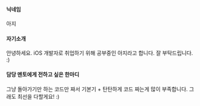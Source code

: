#### 닉네임  
아지  

#### 자기소개  
안녕하세요. iOS 개발자로 취업하기 위해 공부중인 아지라고 합니다. 잘 부탁드립니다. :)

#### 담당 멘토에게 전하고 싶은 한마디  
그냥 돌아가기만 하는 코드만 짜서 기본기 + 탄탄하게 코드 짜는게 많이 부족합니다. 그래도 최선을 다할게요! :)

